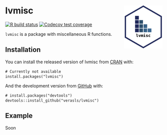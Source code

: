 <!-- README.md is generated from README.Rmd. Please edit that file -->

# lvmisc <a href='https://lveras.com/lvmisc/'><img src='man/figures/logo.png' align="right" height="139" /></a>

<!-- badges: start -->

[![R build
status](https://github.com/verasls/lvmisc/workflows/R-CMD-check/badge.svg)](https://github.com/verasls/lvmisc/actions)
[![Codecov test
coverage](https://codecov.io/gh/verasls/lvmisc/branch/master/graph/badge.svg)](https://codecov.io/gh/verasls/lvmisc?branch=master)
<!-- badges: end -->

`lvmisc` is a package with miscellaneous R functions.

## Installation

You can install the released version of lvmisc from
[CRAN](https://CRAN.R-project.org) with:

    # Currently not available
    install.packages("lvmisc")

And the development version from [GitHub](https://github.com/) with:

    # install.packages("devtools")
    devtools::install_github("verasls/lvmisc")

## Example

Soon
